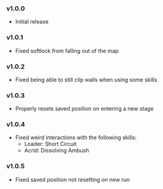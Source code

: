 ### v1.0.0
* Initial release

### v1.0.1
* Fixed softlock from falling out of the map

### v1.0.2
* Fixed being able to still clip walls when using some skills

### v1.0.3
* Properly resets saved position on entering a new stage

### v1.0.4
* Fixed weird interactions with the following skills:
    * Loader: Short Circuit
    * Acrid: Dissolving Ambush

### v1.0.5
* Fixed saved position not resetting on new run